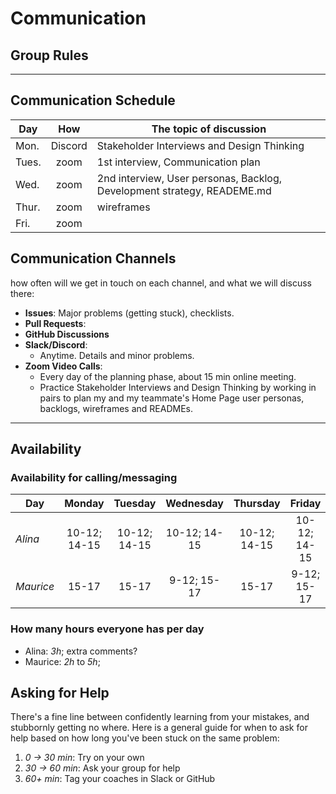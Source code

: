 # Communication

## Group Rules

<!-- any general rules you'd like to set for your group? -->

---

## Communication Schedule

| Day   |   How   | The topic of discussion                                                 |
| ----- | :-----: | ----------------------------------------------------------------------- |
| Mon.  | Discord | Stakeholder Interviews and Design Thinking                              |
| Tues. |  zoom   | 1st interview, Communication plan                                       |
| Wed.  |  zoom   | 2nd interview, User personas, Backlog, Development strategy, READEME.md |
| Thur. |  zoom   | wireframes                                                              |
| Fri.  |  zoom   |                                                                         |

## Communication Channels

how often will we get in touch on each channel, and what we will discuss there:

- **Issues**: Major problems (getting stuck), checklists.
- **Pull Requests**:
- **GitHub Discussions**
- **Slack/Discord**:
  - Anytime. Details and minor problems.
- **Zoom Video Calls**:
  - Every day of the planning phase, about 15 min online meeting.
  - Practice Stakeholder Interviews and Design Thinking by working in pairs to
    plan my and my teammate's Home Page user personas, backlogs, wireframes and
    READMEs.

---

## Availability

### Availability for calling/messaging

| Day       |    Monday    |   Tuesday    |  Wednesday   |   Thursday   |    Friday    | Saturday | Sunday |
| --------- | :----------: | :----------: | :----------: | :----------: | :----------: | :------: | :----: |
| _Alina_   | 10-12; 14-15 | 10-12; 14-15 | 10-12; 14-15 | 10-12; 14-15 | 10-12; 14-15 |          |        |
| _Maurice_ |    15-17     |    15-17     | 9-12; 15-17  |    15-17     | 9-12; 15-17  |          |        |

### How many hours everyone has per day

- Alina: _3h_; extra comments?
- Maurice: _2h_ to _5h_;

## Asking for Help

There's a fine line between confidently learning from your mistakes, and
stubbornly getting no where. Here is a general guide for when to ask for help
based on how long you've been stuck on the same problem:

1. _0 -> 30 min_: Try on your own
2. _30 -> 60 min_: Ask your group for help
3. _60+ min_: Tag your coaches in Slack or GitHub
